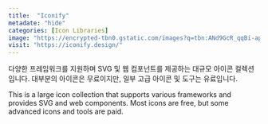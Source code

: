 ```yaml
---
title:  "Iconify"
metadate: "hide"
categories: [Icon Libraries]
image: "https://encrypted-tbn0.gstatic.com/images?q=tbn:ANd9GcR_qqBi-apCynbOSiLIu0X90SMOd2rZGwe7Og&s"
visit: "https://iconify.design/"
---
```


다양한 프레임워크를 지원하며 SVG 및 웹 컴포넌트를 제공하는 대규모 아이콘 컬렉션입니다. 대부분의 아이콘은 무료이지만, 일부 고급 아이콘 및 도구는 유료입니다.

This is a large icon collection that supports various frameworks and provides SVG and web components. Most icons are free, but some advanced icons and tools are paid.
